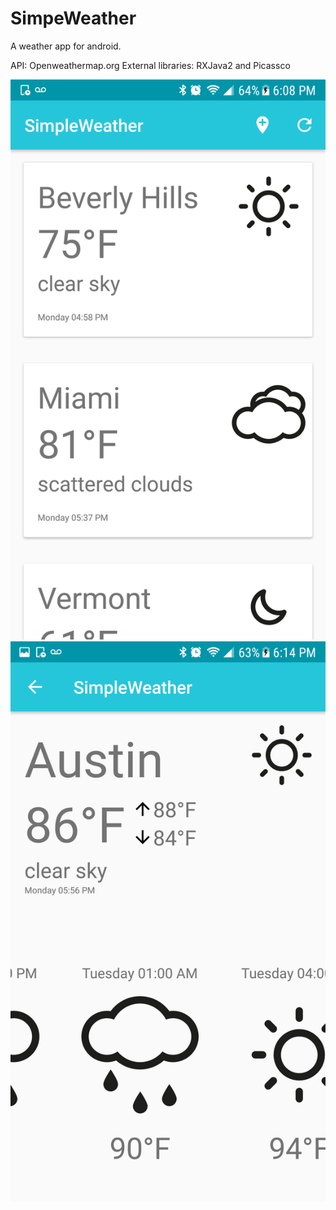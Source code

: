 # SimpeWeather

A weather app for android.

API: Openweathermap.org
External libraries: RXJava2 and Picassco

![Main page](https://github.com/hasansidd/SimpeWeather/blob/screenshots/Screenshot_20171002-180858%5B1%5D.png?raw=true "Main page")
![Details page](https://github.com/hasansidd/SimpeWeather/blob/screenshots/Screenshot_20171002-181440%5B1%5D.png?raw=true "Details page")
